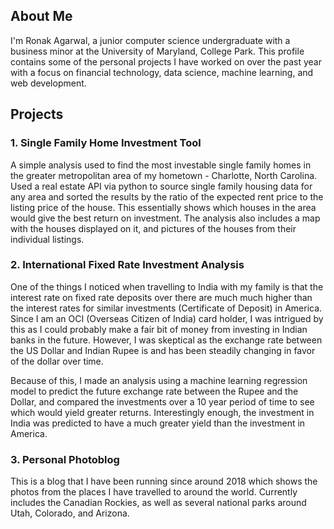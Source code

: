 ## About Me
I'm Ronak Agarwal, a junior computer science undergraduate with a business minor at the University of Maryland, College Park. This profile contains some of the personal projects I have worked on over the past year with a focus on financial technology, data science, machine learning, and web development. 

## Projects

### 1. Single Family Home Investment Tool

A simple analysis used to find the most investable single family homes in the greater metropolitan area of my hometown - Charlotte, North Carolina. Used a real estate API via python to source single family housing data for any area and sorted the results by the ratio of the expected rent price to the listing price of the house. This essentially shows which houses in the area would give the best return on investment. The analysis also includes a map with the houses displayed on it, and pictures of the houses from their individual listings. 

### 2. International Fixed Rate Investment Analysis

One of the things I noticed when travelling to India with my family is that the interest rate on fixed rate deposits over there are much much higher than the interest rates for similar investments (Certificate of Deposit) in America. Since I am an OCI (Overseas Citizen of India) card holder, I was intrigued by this as I could probably make a fair bit of money from investing in Indian banks in the future. However, I was skeptical as the exchange rate between the US Dollar and Indian Rupee is and has been steadily changing in favor of the dollar over time. 

Because of this, I made an analysis using a machine learning regression model to predict the future exchange rate between the Rupee and the Dollar, and compared the investments over a 10 year period of time to see which would yield greater returns. Interestingly enough, the investment in India was predicted to have a much greater yield than the investment in America. 

### 3. Personal Photoblog

This is a blog that I have been running since around 2018 which shows the photos from the places I have travelled to around the world. Currently includes the Canadian Rockies, as well as several national parks around Utah, Colorado, and Arizona.


<!--
**RonakAgarwal/RonakAgarwal** is a ✨ _special_ ✨ repository because its `README.md` (this file) appears on your GitHub profile.

Here are some ideas to get you started:

- 🔭 I’m currently working on ...
- 🌱 I’m currently learning ...
- 👯 I’m looking to collaborate on ...
- 🤔 I’m looking for help with ...
- 💬 Ask me about ...
- 📫 How to reach me: ...
- 😄 Pronouns: ...
- ⚡ Fun fact: ...
-->
